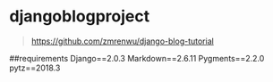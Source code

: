 # djangoblogproject

>https://github.com/zmrenwu/django-blog-tutorial


##requirements
Django==2.0.3
Markdown==2.6.11
Pygments==2.2.0
pytz==2018.3
